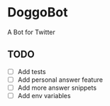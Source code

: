 # DoggoBot
A Bot for Twitter

## TODO
 - [ ] Add tests
 - [ ] Add personal answer feature
 - [ ] Add more answer snippets
 - [ ] Add env variables
